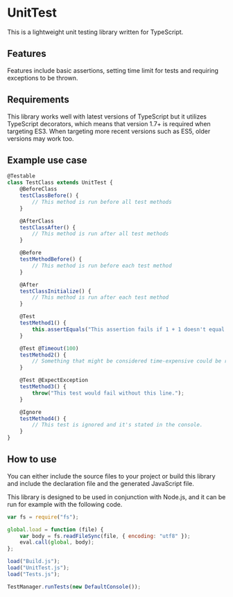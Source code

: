 # UnitTest

This is a lightweight unit testing library written for TypeScript.

## Features

Features include basic assertions, setting time limit for tests and requiring exceptions to be thrown.

## Requirements

This library works well with latest versions of TypeScript but it utilizes TypeScript decorators,
which means that version 1.7+ is required when targeting ES3. When targeting more recent versions
such as ES5, older versions may work too.

## Example use case

```typescript
@Testable
class TestClass extends UnitTest {
    @BeforeClass
    testClassBefore() {
        // This method is run before all test methods
    }

    @AfterClass
    testClassAfter() {
        // This method is run after all test methods
    }

    @Before
    testMethodBefore() {
        // This method is run before each test method
    }

    @After
    testClassInitialize() {
        // This method is run after each test method
    }

    @Test
    testMethod1() {
        this.assertEquals("This assertion fails if 1 + 1 doesn't equal 2.", 2, 1 + 1);
    }

    @Test @Timeout(100)
    testMethod2() {
        // Something that might be considered time-expensive could be run here, and the test fails if it exceeds 100 ms.
    }

    @Test @ExpectException
    testMethod3() {
        throw("This test would fail without this line.");
    }

    @Ignore
    testMethod4() {
        // This test is ignored and it's stated in the console.
    }
}
```

## How to use

You can either include the source files to your project or build this library and include the
declaration file and the generated JavaScript file.

This library is designed to be used in conjunction with Node.js, and it can be run for example
with the following code.

```javascript
var fs = require("fs");

global.load = function (file) {
    var body = fs.readFileSync(file, { encoding: "utf8" });
    eval.call(global, body);
};

load("Build.js");
load("UnitTest.js");
load("Tests.js");

TestManager.runTests(new DefaultConsole());
```